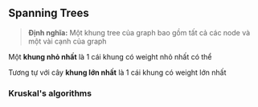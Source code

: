 ## Spanning Trees 
>**Định nghĩa:** Một khung tree của graph bao gồm tất cả các node và một vài cạnh của graph 

Một **khung nhỏ nhất** là 1 cái khung có weight nhỏ nhất có thể

Tương tự với cây **khung lớn nhất** là 1 cái khung có weight lớn nhất

### Kruskal's algorithms 
